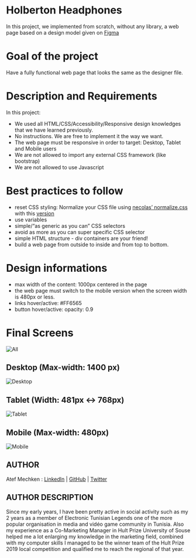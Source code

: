# Holberton Headphones

In this project, we implemented from scratch, without any library, a web page based on a design model given on [Figma](https://www.figma.com/file/gkWRcFqkwtruWZgSfnnHF0/Holberton-School---Headphone-company)

# Goal of the project

Have a fully functional web page that looks the same as the designer file.

# Description and Requirements
In this project:

 - We used all HTML/CSS/Accessibility/Responsive design knowledges that we have learned previously.
 - No instructions. We are free to implement it the way we want.
 - The web page must be responsive in order to target: Desktop, Tablet and Mobile users
 - We are not allowed to import any external CSS framework (like bootstrap)
 - We are not allowed to use Javascript

# Best practices to follow
 - reset CSS styling: Normalize your CSS file using [necolas’ normalize.css](https://github.com/necolas/normalize.css/blob/master/normalize.css) with this [version](https://cdnjs.cloudflare.com/ajax/libs/normalize/8.0.1/normalize.min.css.)
 - use variables
 - simple/“as generic as you can” CSS selectors
 - avoid as more as you can super specific CSS selector
 - simple HTML structure - div containers are your friend!
 - build a web page from outside to inside and from top to bottom.

# Design informations
 - max width of the content: 1000px centered in the page
 - the web page must switch to the mobile version when the screen width is 480px or less.
 - links hover/active: #FF6565
 - button hover/active: opacity: 0.9

# Final Screens
![All](https://github.com/MatriMariem/holberton-headphones/blob/master/Final-screens/holberton-headphones.jpg)  


## Desktop (Max-width: 1400 px)

![Desktop](https://github.com/MatriMariem/holberton-headphones/blob/master/Final-screens/01_headphones_desktop%402x.png)  


## Tablet (Width: 481px <-> 768px)

![Tablet](https://github.com/MatriMariem/holberton-headphones/blob/master/Final-screens/01_headphones_tablet%402x.png)  


## Mobile (Max-width: 480px)

![Mobile](https://github.com/MatriMariem/holberton-headphones/blob/master/Final-screens/01_headphones_mobile%402x.png)  


## AUTHOR
Atef Mechken : [LinkedIn] | [GitHub] | [Twitter]

[LinkedIn]: <https://www.linkedin.com/in/atefmck/>
[GitHub]: <https://github.com/atefMck>
[Twitter]: <https://twitter.com/xFreak666>

## AUTHOR DESCRIPTION
Since my early years, I have been pretty active in social activity such as my 2 years as a member of Electronic Tunisian Legends one of the more popular organisation in media and vidéo game community in Tunisia.
Also my experience as a Co-Marketing Manager in Hult Prize University of Souse helped me a lot enlarging my knowledge in the marketing field, combined with my computer skills I managed to be the winner team of the Hult Prize 2019 local competition and qualified me to reach the regional of that year.

